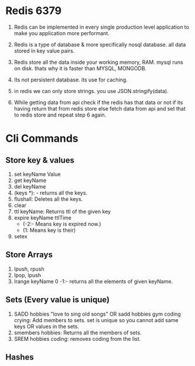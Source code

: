 # Redis 6379

1. Redis can be implemented in every single production level application to make you application more performant.

2. Redis is a type of database & more specifically nosql database. all data stored in key value pairs.

3. Redis store all the data inside your working memory, RAM. mysql runs on disk. thats why it is faster than MYSQL, MONGODB.

4. Its not persistent database. its use for caching.

5. in redis we can only store strings. you use JSON.stringify(data).

6. While getting data from api check if the redis has that data or not if its having return that from redis store else fetch data from api and set that to redis store and repeat step 6 again.

# Cli Commands

## Store key & values

1. set keyName Value
2. get keyName
3. del keyName
4. (keys \*): - returns all the keys.
5. flushall: Deletes all the keys.
6. clear
7. ttl keyName: Returns ttl of the given key
8. expire keyName ttlTime
   - (-2:- Means key is expired now.)
   - (1: Means key is their)
9. setex

## Store Arrays

1. lpush, rpush
2. lpop, lpush
3. lrange keyName 0 -1:- returns all the elements of given keyName.

## Sets (Every value is unique)

1. SADD hobbies "love to sing old songs" OR sadd hobbies gym coding crying: Add members to sets. set is unique so you cannot add same keys OR values in the sets.
2. smembers hobbies: Returns all the members of sets.
3. SREM hobbies coding: removes coding from the list.

## Hashes
